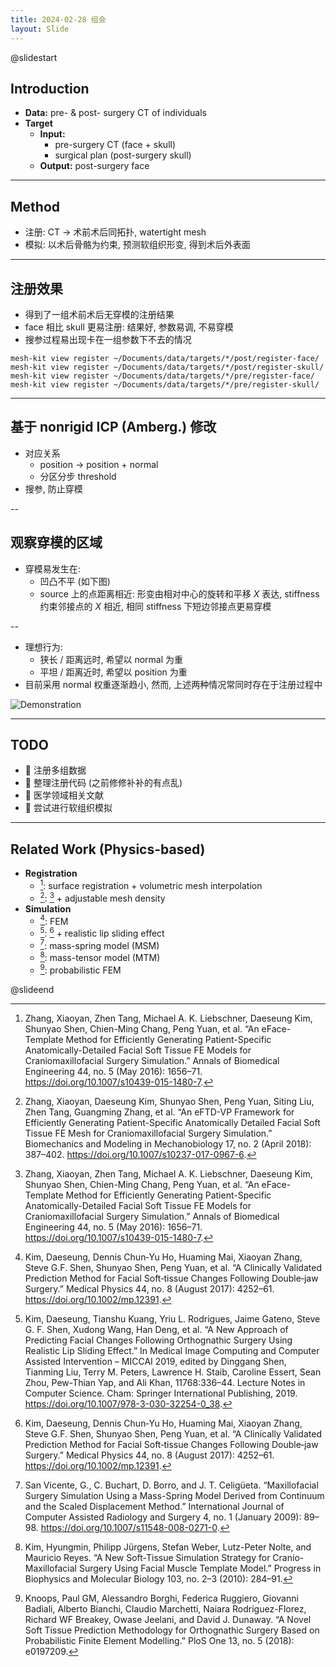```yaml
---
title: 2024-02-28 组会
layout: Slide
---
```


@slidestart

## Introduction

- **Data:** pre- & post- surgery CT of individuals
- **Target**
  - **Input:**
    - pre-surgery CT (face + skull)
    - surgical plan (post-surgery skull)
  - **Output:** post-surgery face

---

## Method

- 注册: CT -> 术前术后同拓扑, watertight mesh
- 模拟: 以术后骨骼为约束, 预测软组织形变, 得到术后外表面

---

## 注册效果

- 得到了一组术前术后无穿模的注册结果
- face 相比 skull 更易注册: 结果好, 参数易调, 不易穿模
- 搜参过程易出现卡在一组参数下不去的情况

```shell
mesh-kit view register ~/Documents/data/targets/*/post/register-face/
mesh-kit view register ~/Documents/data/targets/*/post/register-skull/
mesh-kit view register ~/Documents/data/targets/*/pre/register-face/
mesh-kit view register ~/Documents/data/targets/*/pre/register-skull/
```

---

## 基于 nonrigid ICP (Amberg.) 修改

- 对应关系
  - position -> position + normal
  - 分区分步 threshold
- 搜参, 防止穿模

--

## 观察穿模的区域

- 穿模易发生在:
  - 凹凸不平 (如下图)
  - source 上的点距离相近: 形变由相对中心的旋转和平移 $X$ 表达, stiffness 约束邻接点的 $X$ 相近, 相同 stiffness 下短边邻接点更易穿模

--

- 理想行为:
  - 狭长 / 距离远时, 希望以 normal 为重
  - 平坦 / 距离近时, 希望以 position 为重
- 目前采用 normal 权重逐渐趋小, 然而, 上述两种情况常同时存在于注册过程中

![Demonstration](https://cdn.liblaf.me/img/2024/02/27/2024-02-27T073656.webp)

---

## TODO

- 🔳 注册多组数据
- 🔳 整理注册代码 (之前修修补补的有点乱)
- 🔳 医学领域相关文献
- 🔳 尝试进行软组织模拟

---

## Related Work (Physics-based)

- **Registration**
  - [^1]\: surface registration + volumetric mesh interpolation
  - [^2]\: [^1] + adjustable mesh density
- **Simulation**
  - [^3]\: FEM
  - [^4]\: [^3] + realistic lip sliding effect
  - [^5]\: mass-spring model (MSM)
  - [^6]\: mass-tensor model (MTM)
  - [^7]\: probabilistic FEM

[^1]: Zhang, Xiaoyan, Zhen Tang, Michael A. K. Liebschner, Daeseung Kim, Shunyao Shen, Chien-Ming Chang, Peng Yuan, et al. “An eFace-Template Method for Efficiently Generating Patient-Specific Anatomically-Detailed Facial Soft Tissue FE Models for Craniomaxillofacial Surgery Simulation.” Annals of Biomedical Engineering 44, no. 5 (May 2016): 1656–71. https://doi.org/10.1007/s10439-015-1480-7.
[^2]: Zhang, Xiaoyan, Daeseung Kim, Shunyao Shen, Peng Yuan, Siting Liu, Zhen Tang, Guangming Zhang, et al. “An eFTD-VP Framework for Efficiently Generating Patient-Specific Anatomically Detailed Facial Soft Tissue FE Mesh for Craniomaxillofacial Surgery Simulation.” Biomechanics and Modeling in Mechanobiology 17, no. 2 (April 2018): 387–402. https://doi.org/10.1007/s10237-017-0967-6.
[^3]: Kim, Daeseung, Dennis Chun‐Yu Ho, Huaming Mai, Xiaoyan Zhang, Steve G.F. Shen, Shunyao Shen, Peng Yuan, et al. “A Clinically Validated Prediction Method for Facial Soft‐tissue Changes Following Double‐jaw Surgery.” Medical Physics 44, no. 8 (August 2017): 4252–61. https://doi.org/10.1002/mp.12391.
[^4]: Kim, Daeseung, Tianshu Kuang, Yriu L. Rodrigues, Jaime Gateno, Steve G. F. Shen, Xudong Wang, Han Deng, et al. “A New Approach of Predicting Facial Changes Following Orthognathic Surgery Using Realistic Lip Sliding Effect.” In Medical Image Computing and Computer Assisted Intervention – MICCAI 2019, edited by Dinggang Shen, Tianming Liu, Terry M. Peters, Lawrence H. Staib, Caroline Essert, Sean Zhou, Pew-Thian Yap, and Ali Khan, 11768:336–44. Lecture Notes in Computer Science. Cham: Springer International Publishing, 2019. https://doi.org/10.1007/978-3-030-32254-0_38.
[^5]: San Vicente, G., C. Buchart, D. Borro, and J. T. Celigüeta. “Maxillofacial Surgery Simulation Using a Mass-Spring Model Derived from Continuum and the Scaled Displacement Method.” International Journal of Computer Assisted Radiology and Surgery 4, no. 1 (January 2009): 89–98. https://doi.org/10.1007/s11548-008-0271-0.
[^6]: Kim, Hyungmin, Philipp Jürgens, Stefan Weber, Lutz-Peter Nolte, and Mauricio Reyes. “A New Soft-Tissue Simulation Strategy for Cranio-Maxillofacial Surgery Using Facial Muscle Template Model.” Progress in Biophysics and Molecular Biology 103, no. 2–3 (2010): 284–91.
[^7]: Knoops, Paul GM, Alessandro Borghi, Federica Ruggiero, Giovanni Badiali, Alberto Bianchi, Claudio Marchetti, Naiara Rodriguez-Florez, Richard WF Breakey, Owase Jeelani, and David J. Dunaway. “A Novel Soft Tissue Prediction Methodology for Orthognathic Surgery Based on Probabilistic Finite Element Modelling.” PloS One 13, no. 5 (2018): e0197209.

@slideend
